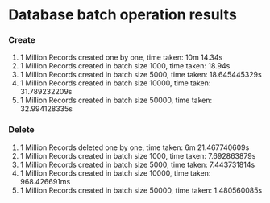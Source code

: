 # Database batch operation results

### Create
1. 1 Million Records created one by one, time taken: 10m 14.34s
2. 1 Million Records created in batch size 1000, time taken: 18.94s
3. 1 Million Records created in batch size 5000, time taken: 18.645445329s
4. 1 Million Records created in batch size 10000, time taken: 31.789232209s
5. 1 Million Records created in batch size 50000, time taken: 32.994128335s

### Delete
1. 1 Million Records deleted one by one, time taken: 6m 21.467740609s
2. 1 Million Records created in batch size 1000, time taken: 7.692863879s
3. 1 Million Records created in batch size 5000, time taken: 7.443731814s
4. 1 Million Records created in batch size 10000, time taken: 968.426691ms
5. 1 Million Records created in batch size 50000, time taken: 1.480560085s

